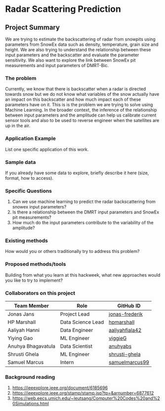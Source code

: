 # Radar Scattering Prediction

## Project Summary

We are trying to estimate the backscattering of radar from snowpits using parameters from SnowEx data such as density, temperature, grain size and height. We are also trying to understand the relationship between these input parameters and the backscatter and evaluate the parameter sensitivity. We also want to explore the link between SnowEx pit measurements and input parameters of DMRT-Bic.

### The problem

Currently, we know that there is backscatter when a radar is directed towards snow but we do not know what variables of the snow actually have an impact on this backscatter and how much impact each of these parameters have on it. This is is the problem we are trying to solve using Machine Learning. In the broader context, the inference of the relationship between input parameters and the amplitude can help us calibrate current sensor tools and also to be used to reverse engineer when the satellites are up in the air.

### Application Example

List one specific application of this work.

### Sample data

If you already have some data to explore, briefly describe it here (size, format, how to access).

### Specific Questions

1. Can we use machine learning to predict the radar backscattering from snowex input parameters?
2. Is there a relationship between the DMRT input parameters and SnowEx pit measurements?
3. How much do the input parameters contribute  to the variability of the amplitude? 

### Existing methods

How would you or others traditionally try to address this problem?

### Proposed methods/tools

Building from what you learn at this hackweek, what new approaches would you like to try to implement?

### Collaborators on this project

| Team Member  | Role | GitHub ID |
| ------------- | ------------- | --- |
| Jonas Jans  | Project Lead  | [jonas-frederik](https://github.com/jonas-frederik) |
| HP Marshall | Data Science Lead  | [hpmarshall](https://github.com/hpmarshall) |
| Aaliyah Hanni | Data Engineer | [aaliyahfiala42](https://github.com/aaliyahfiala42) |
| Yiying Gao | ML Engineer | [viggieG](https://github.com/viggieG) |
| Anuhya Bhagavatula| Data Scientist | [anuhyabs](https://github.com/anuhyabs) |
| Shrusti Ghela | ML Engineer | [shrusti-ghela](https://github.com/shrusti-ghela) |
| Samuel Marcus | Intern | [samuelmarcus99](https://github.com/samuelmarcus99) |

### Background reading

1. https://ieeexplore.ieee.org/document/6185696
2. https://ieeexplore.ieee.org/stamp/stamp.jsp?tp=&arnumber=6877612
3. https://web.eecs.umich.edu/~leutsang/Computer%20Codes%20and%20Simulations.html